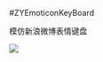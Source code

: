 #ZYEmoticonKeyBoard

模仿新浪微博表情键盘

![](http://git.oschina.net/uploads/images/2016/0501/154143_2c3293e3_698586.gif)